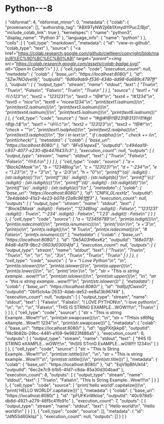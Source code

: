 # Python---8

{
  "nbformat": 4,
  "nbformat_minor": 0,
  "metadata": {
    "colab": {
      "provenance": [],
      "authorship_tag": "ABX9TyNW2ji6b1XmydlYPucZ/Bjd",
      "include_colab_link": true
    },
    "kernelspec": {
      "name": "python3",
      "display_name": "Python 3"
    },
    "language_info": {
      "name": "python"
    }
  },
  "cells": [
    {
      "cell_type": "markdown",
      "metadata": {
        "id": "view-in-github",
        "colab_type": "text"
      },
      "source": [
        "<a href=\"https://colab.research.google.com/github/ciellleen/copyright/blob/main/8%EC%9D%BC%EC%B0%A8\" target=\"_parent\"><img src=\"https://colab.research.google.com/assets/colab-badge.svg\" alt=\"Open In Colab\"/></a>"
      ]
    },
    {
      "cell_type": "code",
      "execution_count": null,
      "metadata": {
        "colab": {
          "base_uri": "https://localhost:8080/"
        },
        "id": "SZw7NOdvet9j",
        "outputId": "6d6a9ab9-f536-434b-dd98-6a689c4797ff"
      },
      "outputs": [
        {
          "output_type": "stream",
          "name": "stdout",
          "text": [
            "True\n",
            "True\n",
            "False\n",
            "False\n",
            "True\n",
            "True\n"
          ]
        }
      ],
      "source": [
        "text1 = \"네이스123\"\n",
        "text2 = \"1231231\"\n",
        "text3 = \"!@#\"\n",
        "text4 = \"!#1234\"\n",
        "text5 = \"nice\"\n",
        "text6 = \"nicew1234\"\n",
        "print(text1.isalnum())\n",
        "print(text2.isalnum())\n",
        "print(text3.isalnum())\n",
        "print(text4.isalnum())\n",
        "print(text5.isalnum())\n",
        "print(text6.isalnum())"
      ]
    },
    {
      "cell_type": "code",
      "source": [
        "text = \"!#@#!@$!!@%@%!@@$231@3131이!!#@!네!@스$\"\n",
        "text1 = \"네이스\"\n",
        "text2 = \"123123\"\n",
        "text3 = \"!@#!\"\n",
        "check = \"\"\n",
        "print(text1.isalpha())\n",
        "print(text2.isalpha())\n",
        "print(text3.isalpha())\n",
        "for i in text:\n",
        "    if i.isalpha():\n",
        "        check += i\n",
        "print(check)"
      ],
      "metadata": {
        "colab": {
          "base_uri": "https://localhost:8080/"
        },
        "id": "_8FvS1epexE_",
        "outputId": "c494aa19-c937-4077-e230-dfe4476437c3"
      },
      "execution_count": null,
      "outputs": [
        {
          "output_type": "stream",
          "name": "stdout",
          "text": [
            "True\n",
            "False\n",
            "False\n",
            "이네스\n"
          ]
        }
      ]
    },
    {
      "cell_type": "code",
      "source": [
        "a = \"BlockDMask\"\n",
        "b = \"1234Blog\"\n",
        "c = \"1231231\"\n",
        "d = \"-234\"\n",
        "e = \"1.23\"\n",
        "f = \"3\"\n",
        "g = '2/3'\n",
        "h = \"0\"\n",
        "print(f\"'{a}' .isdigit() : {str.isdigit(a)}\")\n",
        "print(f\"'{b}' .isdigit() : {str.isdigit(b)}\")\n",
        "print(f\"'{c}' .isdigit() : {str.isdigit(c)}\")\n",
        "print(f\"'{d}' .isdigit() : {str.isdigit(d)}\")\n",
        "print(f\"'{e}' .isdigit() : {str.isdigit(e)}\")\n"
      ],
      "metadata": {
        "colab": {
          "base_uri": "https://localhost:8080/"
        },
        "id": "CNPX_0LrexHz",
        "outputId": "3e4debb0-41a3-4e23-b07d-f2a9c961fff3"
      },
      "execution_count": null,
      "outputs": [
        {
          "output_type": "stream",
          "name": "stdout",
          "text": [
            "'BlockDMask' .isdigit() : False\n",
            "'1234Blog' .isdigit() : False\n",
            "'1231231' .isdigit() : True\n",
            "'-234' .isdigit() : False\n",
            "'1.23' .isdigit() : False\n"
          ]
        }
      ]
    },
    {
      "cell_type": "code",
      "source": [
        "a = '123456789'\n",
        "print(a.isdigit())\n",
        "print(a.isdecimal())\n",
        "print(a.isnumeric())\n",
        "print('\\n\\n')\n",
        "x ='3'\n",
        "print(x)\n",
        "print(x.isdigit())\n",
        "# True\n",
        "print(x.isdecimal())\n",
        "# False\n",
        "print(x.isnumeric())"
      ],
      "metadata": {
        "colab": {
          "base_uri": "https://localhost:8080/"
        },
        "id": "Dk5A03H6exKz",
        "outputId": "168e073f-84d8-4d79-9bc2-0603d03004fd"
      },
      "execution_count": null,
      "outputs": [
        {
          "output_type": "stream",
          "name": "stdout",
          "text": [
            "True\n",
            "True\n",
            "True\n",
            "\n",
            "\n",
            "\n",
            "3\n",
            "True\n",
            "True\n",
            "True\n"
          ]
        }
      ]
    },
    {
      "cell_type": "code",
      "source": [
        "a = \"I Love Python\"\n",
        "\n",
        "print(a.islower())\n",
        "print(a.islower())\n",
        "print(a.upper())\n",
        "print(a.lower())\n",
        "\n",
        "print('\\n\\n')\n",
        "\n",
        "str = \"This is string example...wow!!!\"\n",
        "print(str.islower())\n",
        "print(str.upper())\n",
        "\n",
        "str = \"this is string example...wow!!!\"\n",
        "print(str.islower())"
      ],
      "metadata": {
        "colab": {
          "base_uri": "https://localhost:8080/"
        },
        "id": "hd6jzfCwexO_",
        "outputId": "0bf5cb4a-2633-4dab-de52-ee8a13b96748"
      },
      "execution_count": null,
      "outputs": [
        {
          "output_type": "stream",
          "name": "stdout",
          "text": [
            "False\n",
            "False\n",
            "I LOVE PYTHON\n",
            "i love python\n",
            "\n",
            "\n",
            "\n",
            "False\n",
            "THIS IS STRING EXAMPLE...WOW!!!\n",
            "True\n"
          ]
        }
      ]
    },
    {
      "cell_type": "code",
      "source": [
        "str = \"This is string Example...Wow!!!\"\n",
        "print(str.swapcase())\n",
        "\n",
        "str = \"THIsis stRINg eXample...Wow!!!   1234\"\n",
        "print(str.swapcase())"
      ],
      "metadata": {
        "colab": {
          "base_uri": "https://localhost:8080/"
        },
        "id": "qjgPXitjkkp6",
        "outputId": "f4c9b82b-29bc-4481-e109-9e9823f486a5"
      },
      "execution_count": 6,
      "outputs": [
        {
          "output_type": "stream",
          "name": "stdout",
          "text": [
            "tHIS IS STRING eXAMPLE...wOW!!!\n",
            "thiSIS STrinG ExAMPLE...wOW!!!   1234\n"
          ]
        }
      ]
    },
    {
      "cell_type": "code",
      "source": [
        "str = \"This Is String Example...Wow!!!\"\n",
        "print(str.istitle())\n",
        "\n",
        "str = \"This is string example...Wow!!!\"\n",
        "print(str.istitle())\n",
        "print(str.title())"
      ],
      "metadata": {
        "colab": {
          "base_uri": "https://localhost:8080/"
        },
        "id": "EqV9pBhUkll4",
        "outputId": "6ec2e7c9-b1b5-4fd7-c8da-85a30d304bad"
      },
      "execution_count": 8,
      "outputs": [
        {
          "output_type": "stream",
          "name": "stdout",
          "text": [
            "True\n",
            "False\n",
            "This Is String Example...Wow!!!\n"
          ]
        }
      ]
    },
    {
      "cell_type": "code",
      "source": [
        "print('hello world!'.capitalize())\n",
        "print('HELLO WORLD!'.capitalize())"
      ],
      "metadata": {
        "colab": {
          "base_uri": "https://localhost:8080/"
        },
        "id": "pFUFKinWkloe",
        "outputId": "40c978d5-db8d-4921-a279-46f5c41fb91c"
      },
      "execution_count": 7,
      "outputs": [
        {
          "output_type": "stream",
          "name": "stdout",
          "text": [
            "Hello world!\n",
            "Hello world!\n"
          ]
        }
      ]
    },
    {
      "cell_type": "code",
      "source": [],
      "metadata": {
        "id": "JdN5Sd6Gklqz"
      },
      "execution_count": null,
      "outputs": []
    }
  ]
}
